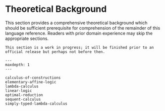 # Theoretical Background

This section provides a comprehensive theoretical background which should be sufficient prerequisite for comprehension of the remainder of this language reference. Readers with prior domain experience may skip the appropriate sections.

```{note} 
This section is a work in progress; it will be finished prior to an official release but perhaps not before then.
```

```{toctree}
---
maxdepth: 1
---

calculus-of-constructions
elementary-affine-logic
lambda-calculus
linear-logic
optimal-reduction
sequent-calculus
simply-typed-lambda-calculus
```
